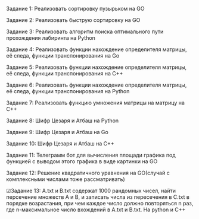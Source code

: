 Задание 1:
Реализовать сортировку пузырьком на GO

Задание 2:
Реализовать быструю сортировку на GO

Задание 3:
Реализовать алгоритм поиска оптимального пути прохождения лабиринта на Python

Задание 4:
Реализовать функции нахождение определителя матрицы, её следа, функции транспонирования на Go

Задание 5:
Реализовать функции нахождение определителя матрицы, её следа, функции транспонирования на C++

Задание 6:
Реализовать функции нахождение определителя матрицы, её следа, функции транспонирования на Python

Задание 7:
Реализовать функцию умножения матрицы на матрицу на C++

Задание 8:
Шифр Цезаря и Атбаш на Python

Задание 9:
Шифр Цезаря и Атбаш на Go

Задание 10:
Шифр Цезаря и Атбаш на C++

Задание 11:
Телеграмм бот для вычисления площади графика под функцией с выводом этого графика в виде картинки на GO

Задание 12:
Решение квадратичного уравнения на GO(случай с комплексными числами тоже рассматривать)

☑Задание 13:
A.txt и B.txt содержат 1000 рандомных чисел, найти персечение множеств A и B, и записать числа из пересечения в C.txt в порядке возрастания, при чем каждое число должно повторяться n раз, где n-максимальное число вхождений в A.txt и B.txt. На python и C++
